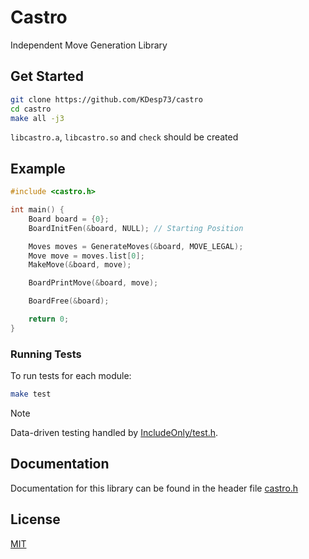 # Castro

Independent Move Generation Library

## Get Started

```bash
git clone https://github.com/KDesp73/castro
cd castro
make all -j3
```

`libcastro.a`, `libcastro.so` and `check` should be created

## Example

```c
#include <castro.h>

int main() {
    Board board = {0};
    BoardInitFen(&board, NULL); // Starting Position

    Moves moves = GenerateMoves(&board, MOVE_LEGAL);
    Move move = moves.list[0];
    MakeMove(&board, move);

    BoardPrintMove(&board, move);

    BoardFree(&board);

    return 0;
}
```
### Running Tests

To run tests for each module:

```bash
make test
```
> [!NOTE]
> Data-driven testing handled by
> [IncludeOnly/test.h](https://github.com/KDesp73/IncludeOnly/blob/main/libs/test.h).

## Documentation

Documentation for this library can be found in the header file [castro.h](./src/castro.h)

## License

[MIT](./LICENSE)
